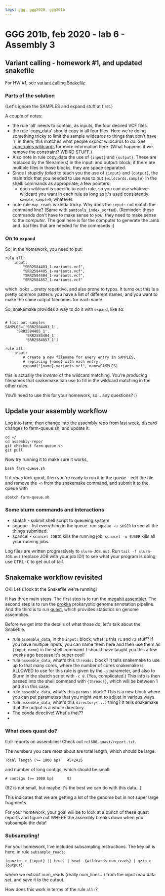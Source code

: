 ```yaml
---
tags: ggg, ggg2020, ggg201b
---
```

# GGG 201b, feb 2020 - lab 6 - Assembly 3

## Variant calling - homework #1, and updated snakefile

For HW #1, see [variant calling Snakefile](https://github.com/ngs-docs/2020-ggg-201b-variant-calling/blob/master/Snakefile)

### Parts of the solution

(Let's ignore the SAMPLES and expand stuff at first.)

A couple of notes:

* the rule 'all' needs to contain, as inputs, the four desired VCF files.
* the rule 'copy_data' should copy in all four files. Here we're doing something tricky to limit the sample wildcards to things that don't have '/' in them; this matches what people _expect_ wildcards to do. See [constrains wildcards](https://snakemake.readthedocs.io/en/stable/tutorial/additional_features.html#constraining-wildcards) for more information here. (What happens if we remove the constraint? WEIRD STUFF.)
* Also note in rule copy_data the use of `{input}` and `{output}`. These are replaced by the filename(s) in the input: and output: block; if there are multiple files in those blocks, they are space separated.
* Since I stupidly _failed_ to teach you the use of `{input}` and `{output}`, the main trick that you needed to use was to put `{wildcards.sample}` in the shell: commands as appropriate; a few pointers:
    * each wildcard is specific to each rule, so you can use whatever wildcard you want in each rule as long as it's used consistently. `sample`, `sample5`, whatever.
* note rule `map_reads` is kinda tricky. Why does the `input:` not match the command line? (Same with `samtools_index_sorted`). (Reminder: these commands don't have to make sense to _you_, they need to make sense to the _computer_. The goal here is for the computer to generate the .amb and .bai files that are needed for the commands :)

### On to `expand`

So, in the homework, you need to put:

```
rule all:
    input:
        "SRR2584403_1-variants.vcf",
        "SRR2584405_1-variants.vcf",
        "SRR2584404_1-variants.vcf",
        "SRR2584857_1-variants.vcf"
```

which looks ...pretty repetitive, and also prone to typos. It turns out this is a pretty common pattern: you have a list of different names, and you want to make the same output filenames for each name.

So, snakemake provides a way to do it with `expand`, like so:

```

# list out samples
SAMPLES=['SRR2584403_1',
	 'SRR2584405_1',
         'SRR2584404_1',
         'SRR2584857_1']

rule all:
    input:
        # create a new filename for every entry in SAMPLES,
        # replacing {name} with each entry.
        expand("{name}-variants.vcf", name=SAMPLES)
```

this is actually the _inverse_ of the wildcard matching. You're _producing_ filenames that snakemake can use to fill in the wildcard matching in the other rules.

You'll need to use this for your homework, so... any questions? :)

## Update your assembly workflow

Log into farm; then change into the assembly repo from [last week](https://hackmd.io/_oLNDy9hTBOCZ2wffXJodQ?view), discard changes to farm-queue.sh, and update it:

```
cd ~/
cd assembly-repo/
git checkout farm-queue.sh
git pull
```

Now try running it to make sure it works,

```
bash farm-queue.sh
```

If it _does_ look good, then you're ready to run it in the queue - edit the file and remove the `-n` from the snakemake command, and submit it to the queue with

```
sbatch farm-queue.sh
```

### Some slurm commands and interactions

* sbatch - submit shell script to queueing system
* squeue - list everything in the queue. run `squeue -u $USER` to see all the things submitted.
* scancel - `scancel JOBID` kills the running job. `scancel -u $USER` kills all your running jobs.

Log files are written progressively to `slurm-JOB.out`. Run `tail -f slurm-JOB.out` (replace JOB with your job ID!) to see what your program is doing; use <kbd>CTRL-C</kbd> to get out of tail.

## Snakemake workflow revisited

OK! Let's look at the Snakefile we're running!

It has three main steps. The first step is to run the [megahit assembler](https://github.com/voutcn/megahit/). The second step is to run the [prokka](https://github.com/tseemann/prokka) prokaryotic genome annotation pipeline. And the third is to run [quast](http://bioinf.spbau.ru/quast), which provides statistics on genome assemblies.

Before we get into the details of what those do, let's talk about the Snakefile.


* rule `assemble_data`, in the `input:` block, what is this `r1` and `r2` stuff? If you have multiple inputs, you can name them here and then use them as `{input.name}` in the shell command. I should have taught you this a few weeks ago because it's super cool!
* rule `assemble_data`, what's this `threads:` block? It tells snakemake to use up to that many cores, where the number of cores snakemake is ALLOWED to use for this rule is given by the `-j` parameter, and also to Slurm in the sbatch script with `-c 8`. (Yes, complicated.) This info is then passed into the shell command with `{threads}`, which will be between 1 and 8 in this case.
* rule `assemble_data`, what's this `params:` block? This is a new block where you can put parameters that you might want to adjust in various ways. 
* rule `assemble_data`, what's this `directory(...)` thing? It tells snakemake that the output is a whole directory.
* The conda directive! What's that??
* 
### What does quast do?

tl;dr reports on assemblies! Check out `rel606.quast/report.txt`.

The numbers you care most about are total length, which should be large:
```
Total length (>= 1000 bp)   4542425       
```
and number of long contigs, which should be small:
```
# contigs (>= 1000 bp)      92            
```
(92 is not small, but maybe it's the best we can do with this data...)

This indicates that we are getting a lot of the genome but in not super large fragments.

For your homework, your goal will be to look at a bunch of these quast reports and figure out WHERE the assembly breaks down when you subsample the data!

### Subsampling!

For your homework, I've included subsampling instructions. The key bit is here, in rule `subsample_reads`:

```
(gunzip -c {input} || true) | head -{wildcards.num_reads} | gzip > {output}
```
where we extract num_reads (really num_lines...) from the input read data set, and save it to the output.

How does this work in terms of the rule `all:`?

